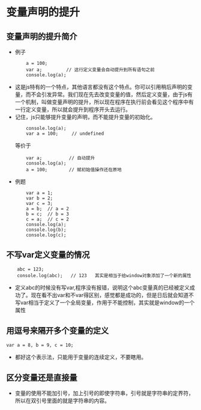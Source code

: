 # 变量声明的提升
## 变量声明的提升简介
* 例子
    ```
        a = 100;
        var a;         // 这行定义变量会自动提升到所有语句之前
        console.log(a);
    ```
* 这是js特有的一个特点，其他语言都没有这个特点。你可以引用稍后声明的变量，而不会引发异常。我们现在先去改变变量的值，然后定义变量，由于js有一个机制，叫做变量声明的提升，所以现在程序在执行前会看见这个程序中有一行定义变量，所以就会提升到程序开头去运行。
* 记住，js只能够提升变量的声明，而不能提升变量的初始化。
    ```
        console.log(a);
        var a = 100;     // undefined
    ```
    等价于
    ```
        var a;          // 自动提升
        console.log(a);
        a = 100;        // 赋初始值操作还在原地
    ```
* 例题
    ```
        var a = 1;
        var b = 2;
        var c = 3;
        a = b;  // a = 2
        b = c;  // b = 3
        c = a;  // c = 2
        console.log(a);
        console.log(b);
        console.log(c);
    ```

## 不写var定义变量的情况
```
    abc = 123;
    console.log(abc);   // 123   其实是相当于给window对象添加了一个新的属性
```
* 定义abc的时候没有写var,程序没有报错，说明这个abc变量真的已经被定义成功了。现在看不出var和不var得区别，感觉都是成功的，但是日后就会知道不写var相当于定义了一个全局变量，作用于不能控制，其实就是window的一个属性

## 用逗号来隔开多个变量的定义
`var a = 8, b = 9, c = 10;`
* 都好这个表示法，只能用于变量的连续定义，不要瞎用。

## 区分变量还是直接量
* 变量的使用不能加引号，加上引号的即使字符串，引号就是字符串的定界符，所以在双引号里面的就是字符串的内容。


























